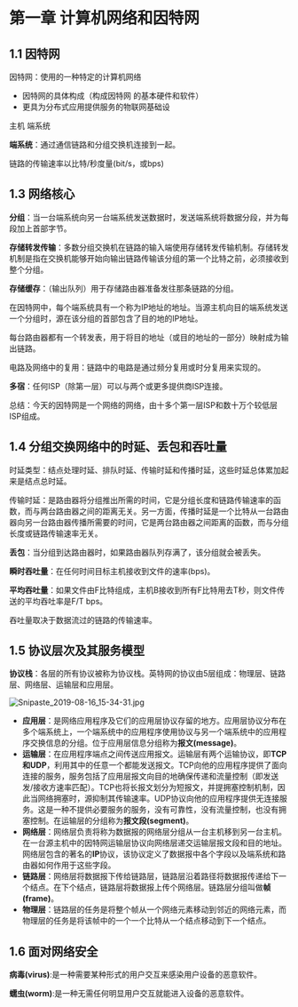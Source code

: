 

# 第一章 计算机网络和因特网

## 1.1 因特网

因特网：使用的一种特定的计算机网络

* 因特网的具体构成（构成因特网 的基本硬件和软件）
* 更具为分布式应用提供服务的物联网基础设

主机 端系统

**端系统**：通过通信链路和分组交换机连接到一起。

链路的传输速率以比特/秒度量(bit/s，或bps)

## 1.3 网络核心

**分组**：当一台端系统向另一台端系统发送数据时，发送端系统将数据分段，并为每段加上首部字节。

**存储转发传输**：多数分组交换机在链路的输入端使用存储转发传输机制。存储转发机制是指在交换机能够开始向输出链路传输该分组的第一个比特之前，必须接收到整个分组。

**存储缓存**：（输出队列）用于存储路由器准备发往那条链路的分组。

在因特网中，每个端系统具有一个称为IP地址的地址。当源主机向目的端系统发送一个分组时，源在该分组的首部包含了目的地的IP地址。

每台路由器都有一个转发表，用于将目的地址（或目的地址的一部分）映射成为输出链路。

电路及网络中的复用：链路中的电路是通过频分复用或时分复用来实现的。

**多宿**：任何ISP（除第一层）可以与两个或更多提供商ISP连接。

总结：今天的因特网是一个网络的网络，由十多个第一层ISP和数十万个较低层ISP组成。

## 1.4 分组交换网络中的时延、丢包和吞吐量

时延类型：结点处理时延、排队时延、传输时延和传播时延，这些时延总体累加起来是结点总时延。

传输时延：是路由器将分组推出所需的时间，它是分组长度和链路传输速率的函数，而与两台路由器之间的距离无关。另一方面，传播时延是一个比特从一台路由器向另一台路由器传播所需要的时间，它是两台路由器之间距离的函数，而与分组长度或链路传输速率无关。

**丢包**：当分组到达路由器时，如果路由器队列存满了，该分组就会被丢失。

**瞬时吞吐量**：在任何时间目标主机接收到文件的速率(bps)。

**平均吞吐量**：如果文件由F比特组成，主机B接收到所有F比特用去T秒，则文件传送的平均吞吐率是F/T bps。

吞吐量取决于数据流过的链路的传输速率。

## 1.5 协议层次及其服务模型

**协议栈**：各层的所有协议被称为协议栈。英特网的协议由5层组成：物理层、链路层、网络层、运输层和应用层。

![Snipaste_2019-08-16_15-34-31.jpg](https://i.loli.net/2019/08/16/iPl7JR1VtczLeAZ.jpg)
* **应用层**：是网络应用程序及它们的应用层协议存留的地方。应用层协议分布在多个端系统上，一个端系统中的应用程序使用协议与另一个端系统中的应用程序交换信息的分组。位于应用层信息分组称为**报文(message)**。
* **运输层**：在应用程序端点之间传送应用报文。运输层有两个运输协议，即**TCP和UDP**，利用其中的任意一个都能发送报文。TCP向他的应用程序提供了面向连接的服务，服务包括了应用层报文向目的地确保传递和流量控制（即发送发/接收方速率匹配）。TCP也将长报文划分为短报文，并提拥塞控制机制，因此当网络拥塞时，源抑制其传输速率。UDP协议向他的应用程序提供无连接服务。这是一种不提供必要服务的服务，没有可靠性，没有流量控制，也没有拥塞控制。在运输层的分组称为**报文段(segment)**。
* **网络层**：网络层负责将称为数据报的网络层分组从一台主机移到另一台主机。在一台源主机中的因特网运输层协议向网络层递交运输层报文段和目的地址。网络层包含的著名的**IP**协议，该协议定义了数据报中各个字段以及端系统和路由器如何作用于这些字段。
* **链路层**：网络层将数据报下传给链路层，链路层沿着路径将数据报传递给下一个结点。在下个结点，链路层将数据报上传个网络层。链路层分组叫做**帧(frame)**。
* **物理层**：链路层的任务是将整个帧从一个网络元素移动到邻近的网络元素，而物理层的任务是将该帧中的一个一个比特从一个结点移动到下一个结点。

##  1.6 面对网络安全

**病毒(virus)**:是一种需要某种形式的用户交互来感染用户设备的恶意软件。

**蠕虫(worm)**:是一种无需任何明显用户交互就能进入设备的恶意软件。

